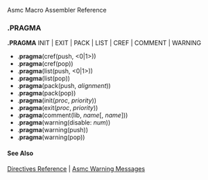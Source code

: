 Asmc Macro Assembler Reference

### .PRAGMA

**.PRAGMA** INIT | EXIT | PACK | LIST | CREF | COMMENT | WARNING

- .**pragma**(cref(push, <0|1>))
- .**pragma**(cref(pop))
- .**pragma**(list(push, <0|1>))
- .**pragma**(list(pop))
- .**pragma**(pack(push, _alignment_))
- .**pragma**(pack(pop))
- .**pragma**(init(_proc_, _priority_))
- .**pragma**(exit(_proc_, _priority_))
- .**pragma**(comment(lib, _name_[, _name_]))
- .**pragma**(warning(disable: _num_))
- .**pragma**(warning(push))
- .**pragma**(warning(pop))


#### See Also

[Directives Reference](readme.md) | [Asmc Warning Messages](../error/warnings.md)
